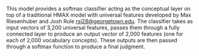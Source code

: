 This model provides a softmax classifier acting as the conceptual layer on top
of a traditional HMAX model with universal features developed by Max
Riesenhuber and Josh Rule <rsj28@georgetown.edu>. The classifier takes as input
vectors of 3,200 universal features, passes them through a fully connected
layer to produce an output vector of 2,000 features (one for each of 2,000
vocabulary concepts). These outputs are then passed through a softmax function
to produce a final judgment. 
